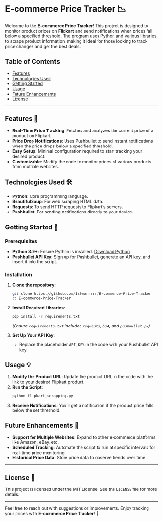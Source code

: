 # E-commerce Price Tracker 📉

Welcome to the **E-commerce Price Tracker**! This project is designed to monitor product prices on **Flipkart** and send notifications when prices fall below a specified threshold. The program uses Python and various libraries to scrape product information, making it ideal for those looking to track price changes and get the best deals.

## Table of Contents
- [Features](#features)
- [Technologies Used](#technologies-used)
- [Getting Started](#getting-started)
- [Usage](#usage)
- [Future Enhancements](#future-enhancements)
- [License](#license)

---

## Features 🌟

- **Real-Time Price Tracking**: Fetches and analyzes the current price of a product on Flipkart.
- **Price Drop Notifications**: Uses Pushbullet to send instant notifications when the price drops below a specified threshold.
- **Easy Setup**: Minimal configuration required to start tracking your desired product.
- **Customizable**: Modify the code to monitor prices of various products from multiple websites.

## Technologies Used 🛠

- **Python**: Core programming language.
- **BeautifulSoup**: For web scraping HTML data.
- **Requests**: To send HTTP requests to Flipkart’s servers.
- **Pushbullet**: For sending notifications directly to your device.

## Getting Started 🚀

### Prerequisites
- **Python 3.9+**: Ensure Python is installed. [Download Python](https://www.python.org/downloads/)
- **Pushbullet API Key**: Sign up for Pushbullet, generate an API key, and insert it into the script.

### Installation

1. **Clone the repository**:
   ```bash
   git clone https://github.com/Ishworrrrr/E-commerce-Price-Tracker
   cd E-commerce-Price-Tracker
   ```

2. **Install Required Libraries**:
   ```bash
   pip install -r requirements.txt
   ```
   *(Ensure `requirements.txt` includes `requests`, `bs4`, and `pushbullet.py`)*

3. **Set Up Your API Key**:
   - Replace the placeholder `API_KEY` in the code with your Pushbullet API key.

## Usage 💡

1. **Modify the Product URL**: Update the product URL in the code with the link to your desired Flipkart product.
2. **Run the Script**:
   ```bash
   python flipkart_scrapping.py
   ```
3. **Receive Notifications**: You’ll get a notification if the product price falls below the set threshold.

## Future Enhancements 🔮

- **Support for Multiple Websites**: Expand to other e-commerce platforms like Amazon, eBay, etc.
- **Scheduled Tracking**: Automate the script to run at specific intervals for real-time price monitoring.
- **Historical Price Data**: Store price data to observe trends over time.

---

## License 📝
This project is licensed under the MIT License. See the `LICENSE` file for more details.

---

Feel free to reach out with suggestions or improvements. Enjoy tracking your prices with **E-commerce Price Tracker**! 🎉
